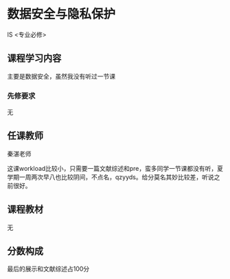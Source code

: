 # 数据安全与隐私保护
<div class="badges">
<span class="badge is-badge">IS <专业必修></span>
</div>

## 课程学习内容

主要是数据安全，虽然我没有听过一节课

### 先修要求

无

## 任课教师

秦湛老师

这课workload比较小，只需要一篇文献综述和pre，蛮多同学一节课都没有听，夏学期一周两次早八也比较阴间，不点名，qzyyds。给分莫名其妙比较差，听说之前很好。

## 课程教材

无

## 分数构成

最后的展示和文献综述占100分

